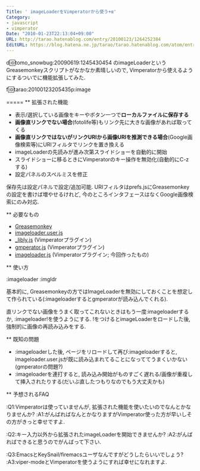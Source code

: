 ```yaml
---
Title: ' imageLoaderをVimperatorから使う+α'
Category:
- javascript
- vimperator
Date: "2010-01-23T22:13:04+09:00"
URL: http://tarao.hatenablog.com/entry/20100123/1264252384
EditURL: https://blog.hatena.ne.jp/tarao/tarao.hatenablog.com/atom/entry/6653586347149236365
---
```


d:id:tomo_snowbug:20090619:1245430454 のimageLoaderというGreasemonkeyスクリプトがなかなか素晴しいので, Vimperatorから使えるようにするついでに機能拡張してみた.

f:id:tarao:20100123205435p:image

=====
** 拡張された機能

- 表示/選択している画像をキーやボタン一つで<b>ローカルファイルに保存する</b>
- <b>画像直リンクでない場合</b>(fotolife等)もリンク先に大きな画像があれば取ってくる
- <b>画像直リンクではないがリンクURIから画像URIを推測できる場合</b>(Google画像検索等)にURIフィルタでリンクを置き換える
- imageLoaderの先読みが進み次第スライドショーを自動的に開始
- スライドショーに移るときにVimperatorのキー操作を無効化(自動的にC-zする)
- 設定パネルのスペルミスを修正

保存先は設定パネルで設定/追加可能. URIフィルタはprefs.jsにGreasemonkeyの設定を書けば増やせるけれど, 今のところインタフェースはなくGoogle画像検索にのみ対応.

** 必要なもの

- <a href="https://addons.mozilla.org/ja/firefox/addon/748">Greasemonkey</a>
- <a href="http://userscripts.org/scripts/show/27369">imageloader.user.js</a>
- <a href="http://coderepos.org/share/browser/lang/javascript/vimperator-plugins/trunk/_libly.js">_libly.js</a> (Vimperatorプラグイン)
- <a href="http://coderepos.org/share/browser/lang/javascript/vimperator-plugins/trunk/gmperator.js">gmperator.js</a> (Vimperatorプラグイン)
- <a href="http://github.com/tarao/dotfiles/blob/master/.vimperator/plugin/imageloader.js">imageloader.js</a> (Vimperatorプラグイン; 今回作ったもの)

** 使い方

:imageloader
:imgldr

基本的に, Greasemonkeyの方ではImageLoaderを無効にしておくことを想定して作られている(:imageloaderするとgmperatorが読み込んでくれる).

直リンクでない画像をうまく取ってこれないときはもう一度:imageloaderするか, :imageloader!を使うようにする. !をつけるとimageLoaderをロードした後, 強制的に画像の再読み込みをする.

** 既知の問題

- :imageloaderした後, ページをリロードして再び:imageloaderすると, imageloader.user.jsが既に読み込まれてることになっててうまくいかない(gmperatorの問題?)
- :imageloaderを連打すると, 読み込み開始がものすごく遅れる/画像が重複して挿入されたりする(だいぶ直したつもりなのでもう大丈夫かも)

** 予想されるFAQ

:Q1:Vimperatorは使っていませんが, 拡張された機能を使いたいのでなんとかなりませんか?
:A1:がんばればなんとかなりますがVimperator使った方が早いしその方がきっと幸せですよ.

:Q2:キー入力以外から拡張されたimageLoaderを開始できませんか?
:A2:がんばればできると思うのでがんばって下さい.

:Q3:EmacsとKeySnail/firemacsユーザなんですがどうしたらいいでしょう?
:A3:viper-modeとVimperatorを使うようにすれば幸せになれますよ.

